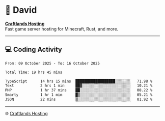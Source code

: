 # 👋 David

**[Craftlands Hosting](https://craftlands.host)**  
Fast game server hosting for Minecraft, Rust, and more.

---

## 💻 Coding Activity

<!--START_SECTION:waka-->

```txt
From: 09 October 2025 - To: 16 October 2025

Total Time: 19 hrs 45 mins

TypeScript      14 hrs 15 mins  ██████████████████░░░░░░░   71.98 %
Text            2 hrs 1 min     ██▓░░░░░░░░░░░░░░░░░░░░░░   10.21 %
PHP             1 hr 37 mins    ██░░░░░░░░░░░░░░░░░░░░░░░   08.22 %
Smarty          1 hr 1 min      █▒░░░░░░░░░░░░░░░░░░░░░░░   05.21 %
JSON            22 mins         ▒░░░░░░░░░░░░░░░░░░░░░░░░   01.92 %
```

<!--END_SECTION:waka-->

---

🌐 [Craftlands Hosting](https://craftlands.host)  
